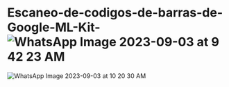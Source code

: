 # Escaneo-de-codigos-de-barras-de-Google-ML-Kit-![WhatsApp Image 2023-09-03 at 9 42 23 AM](https://github.com/AndersonDavidJaime/Escaneo-de-codigos-de-barras-de-Google-ML-Kit-/assets/124792573/4b6f8fa0-f93a-4906-b4da-96e7f2214110)
![WhatsApp Image 2023-09-03 at 10 20 30 AM](https://github.com/AndersonDavidJaime/Escaneo-de-codigos-de-barras-de-Google-ML-Kit-/assets/124792573/d40fac97-3292-44ac-8498-576ece5dbb82)
